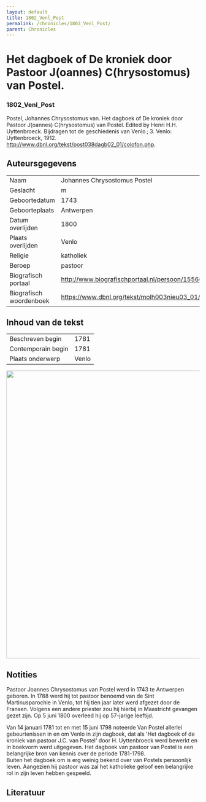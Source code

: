 ```yaml
---
layout: default
title: 1802_Venl_Post
permalink: /chronicles/1802_Venl_Post/
parent: Chronicles
--- 
```



# Het dagboek of De kroniek door Pastoor J(oannes) C(hrysostomus) van Postel. 

### 1802_Venl_Post 

Postel, Johannes Chrysostomus van. Het dagboek of De kroniek door Pastoor J(oannes) C(hrysostomus) van Postel. Edited by Henri H.H. Uyttenbroeck. Bijdragen tot de geschiedenis van Venlo ; 3. Venlo: Uyttenbroeck, 1912. http://www.dbnl.org/tekst/post038dagb02_01/colofon.php. 

## Auteursgegevens 

| | | 
| --------------- | --------------- | 
| Naam | Johannes Chrysostomus Postel | 
| Geslacht | m | 
| Geboortedatum | 1743 | 
| Geboorteplaats | Antwerpen | 
| Datum overlijden | 1800 | 
| Plaats overlijden | Venlo | 
| Religie | katholiek | 
| Beroep | pastoor | 
| Biografisch portaal | http://www.biografischportaal.nl/persoon/15566502 | 
| Biografisch woordenboek | https://www.dbnl.org/tekst/molh003nieu03_01/molh003nieu03_01_1499.php | 

## Inhoud van de tekst 

| | | 
| --------------- | --------------- | 
| Beschreven begin | 1781 | 
| Contemporain begin | 1781 | 
| Plaats onderwerp | Venlo | 

[<img src="..\..\barplots_chronicles\1802_Venl_Post.jpg" width="750"/>](..\..\barplots_chronicles\1802_Venl_Post.jpg) 

## Notities 

Pastoor Joannes Chrysostomus van Postel werd in 1743 te Antwerpen geboren. In
1788 werd hij tot pastoor benoemd van de Sint Martinusparochie in Venlo, tot
hij tien jaar later werd afgezet door de Fransen. Volgens een andere priester
zou hij hierbij in Maastricht gevangen gezet zijn. Op 5 juni 1800 overleed hij
op 57-jarige leeftijd.

Van 14 januari 1781 tot en met 15 juni 1798 noteerde Van Postel allerlei
gebeurtenissen in en om Venlo in zijn dagboek, dat als 'Het dagboek of de
kroniek van pastoor J.C. van Postel' door H. Uyttenbroeck werd bewerkt en in
boekvorm werd uitgegeven. Het dagboek van pastoor van Postel is een
belangrijke bron van kennis over de periode 1781-1798.  
Buiten het dagboek om is erg weinig bekend over van Postels persoonlijk leven.
Aangezien hij pastoor was zal het katholieke geloof een belangrijke rol in
zijn leven hebben gespeeld.



## Literatuur 

